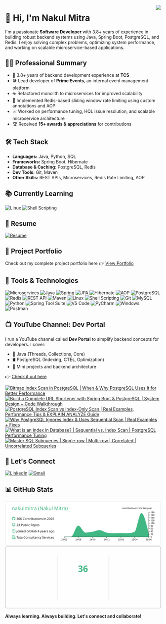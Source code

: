 <p>
  <img src="https://komarev.com/ghpvc/?username=nakulmitra&label=Profile%20views&color=0e75b6&style=for-the-badge" align="right"/>
</p>

# 👋 Hi, I'm Nakul Mitra

I'm a passionate **Software Developer** with 3.8+ years of experience in building robust backend systems using Java, Spring Boot, PostgreSQL, and Redis. I enjoy solving complex problems, optimizing system performance, and working on scalable microservice-based applications.


## 🧑‍💼 Professional Summary

- 💼 3.8+ years of backend development experience at **TCS**
- 🛠️ Lead developer of **Prime Events**, an internal event management platform
- ☕ Refactored monolith to microservices for improved scalability
- 🚀 Implemented Redis-based sliding window rate limiting using custom annotations and AOP
- 📈 Worked on performance tuning, HQL issue resolution, and scalable microservice architecture
- 🏆 Received **15+ awards & appreciations** for contributions


## 🛠️ Tech Stack

- **Languages:** Java, Python, SQL  
- **Frameworks:** Spring Boot, Hibernate  
- **Database & Caching:** PostgreSQL, Redis  
- **Dev Tools:** Git, Maven  
- **Other Skills:** REST APIs, Microservices, Redis Rate Limiting, AOP


## 📚 Currently Learning

![Linux](https://img.shields.io/badge/Linux-Command%20Line-blue?logo=linux)
![Shell Scripting](https://img.shields.io/badge/Shell-Scripting-lightgrey?logo=gnu-bash)


## 📄 Resume

[![Resume](https://img.shields.io/badge/Resume-View_PDF-FF0000?logo=adobeacrobatreader&logoColor=white)](https://github.com/nakulmitra/nakulmitra/blob/master/resume/Nakul-Mitra-Resume.pdf)


## 💼 Project Portfolio

Check out my complete project portfolio here 👉 [View Portfolio](https://github.com/nakulmitra/project-portfolio)


## 🧰 Tools & Technologies

![Microservices](https://img.shields.io/badge/Microservices-Distributed%20Architecture-blue?logo=docker&logoColor=white)
![Java](https://img.shields.io/badge/Java-Backend%20Development-orange?logo=openjdk&logoColor=white)
![Spring](https://img.shields.io/badge/Spring-Spring%20Boot-6DB33F?logo=spring&logoColor=white)
![JPA](https://img.shields.io/badge/JPA-Hibernate-59666C?logo=hibernate&logoColor=white)
![Hibernate](https://img.shields.io/badge/Hibernate-ORM-59666C?logo=hibernate&logoColor=white)
![AOP](https://img.shields.io/badge/AOP-Crosscutting%20Concern-6DB33F?logo=spring&logoColor=white)
![PostgreSQL](https://img.shields.io/badge/PostgreSQL-Relational%20Database-336791?logo=postgresql&logoColor=white)
![Redis](https://img.shields.io/badge/Redis-InMemory%20Store-DC382D?logo=redis&logoColor=white)
![REST API](https://img.shields.io/badge/REST-API-0e8a16?logo=flask&logoColor=white)
![Maven](https://img.shields.io/badge/Maven-Build%20Tool-C71A36?logo=apachemaven&logoColor=white)
![Linux](https://img.shields.io/badge/Linux-Command%20Line-black?logo=linux)
![Shell Scripting](https://img.shields.io/badge/Shell-Scripting-lightgrey?logo=gnu-bash)
![Git](https://img.shields.io/badge/Git-Version%20Control-F05032?logo=git&logoColor=white)
![MySQL](https://img.shields.io/badge/MySQL-Relational%20Database-4479A1?logo=mysql&logoColor=white)
![Python](https://img.shields.io/badge/Python-Backend%20Development-3776AB?logo=python&logoColor=white)
![Spring Tool Suite](https://img.shields.io/badge/STS-Spring%20Tool%20Suite-6DB33F?logo=spring&logoColor=white)
![VS Code](https://img.shields.io/badge/VS%20Code-Code%20Editor-007ACC?logo=visualstudiocode&logoColor=white)
![PyCharm](https://img.shields.io/badge/PyCharm-Python%20IDE-000000?logo=pycharm&logoColor=white)
![Windows](https://img.shields.io/badge/Windows-Operating%20System-0078D6?logo=windows&logoColor=white)
![Postman](https://img.shields.io/badge/Postman-API%20Testing-FF6C37?logo=postman&logoColor=white)


## 📺 YouTube Channel: Dev Portal

I run a YouTube channel called **Dev Portal** to simplify backend concepts for developers. I cover:

- 🧵 Java (Threads, Collections, Core)
- 🛢️ PostgreSQL (Indexing, CTEs, Optimization)
- 🧪 Mini projects and backend architecture

👉 [Check it out here](https://www.youtube.com/@DevPortal2114)

<!-- BEGIN YOUTUBE-CARDS -->
[![Bitmap Index Scan in PostgreSQL | When & Why PostgreSQL Uses It for Better Performance](https://ytcards.demolab.com/?id=ew49CGzwXgs&title=Bitmap+Index+Scan+in+PostgreSQL+%7C+When+%26+Why+PostgreSQL+Uses+It+for+Better+Performance&lang=en&timestamp=1748837703&background_color=%230d1117&title_color=%23ffffff&stats_color=%23dedede&max_title_lines=1&width=250&border_radius=5 "Bitmap Index Scan in PostgreSQL | When & Why PostgreSQL Uses It for Better Performance")](https://www.youtube.com/watch?v=ew49CGzwXgs)
[![Build a Complete URL Shortener with Spring Boot & PostgreSQL | System Design + Code Walkthrough](https://ytcards.demolab.com/?id=kCU15VO8ArM&title=Build+a+Complete+URL+Shortener+with+Spring+Boot+%26+PostgreSQL+%7C+System+Design+%2B+Code+Walkthrough&lang=en&timestamp=1748232909&background_color=%230d1117&title_color=%23ffffff&stats_color=%23dedede&max_title_lines=1&width=250&border_radius=5 "Build a Complete URL Shortener with Spring Boot & PostgreSQL | System Design + Code Walkthrough")](https://www.youtube.com/watch?v=kCU15VO8ArM)
[![PostgreSQL Index Scan vs Index-Only Scan | Real Examples, Performance Tips & EXPLAIN ANALYZE Guide](https://ytcards.demolab.com/?id=ZxqfSDND5bg&title=PostgreSQL+Index+Scan+vs+Index-Only+Scan+%7C+Real+Examples%2C+Performance+Tips+%26+EXPLAIN+ANALYZE+Guide&lang=en&timestamp=1747628101&background_color=%230d1117&title_color=%23ffffff&stats_color=%23dedede&max_title_lines=1&width=250&border_radius=5 "PostgreSQL Index Scan vs Index-Only Scan | Real Examples, Performance Tips & EXPLAIN ANALYZE Guide")](https://www.youtube.com/watch?v=ZxqfSDND5bg)
[![Why PostgreSQL Ignores Index & Uses Sequential Scan | Real Examples + Fixes](https://ytcards.demolab.com/?id=A0Z8igAwwdI&title=Why+PostgreSQL+Ignores+Index+%26+Uses+Sequential+Scan+%7C+Real+Examples+%2B+Fixes&lang=en&timestamp=1747055340&background_color=%230d1117&title_color=%23ffffff&stats_color=%23dedede&max_title_lines=1&width=250&border_radius=5 "Why PostgreSQL Ignores Index & Uses Sequential Scan | Real Examples + Fixes")](https://www.youtube.com/watch?v=A0Z8igAwwdI)
[![What is an Index in Database? | Sequential vs. Index Scan | PostgreSQL Performance Tuning](https://ytcards.demolab.com/?id=whHvqayU38c&title=What+is+an+Index+in+Database%3F+%7C+Sequential+vs.+Index+Scan+%7C+PostgreSQL+Performance+Tuning&lang=en&timestamp=1746450105&background_color=%230d1117&title_color=%23ffffff&stats_color=%23dedede&max_title_lines=1&width=250&border_radius=5 "What is an Index in Database? | Sequential vs. Index Scan | PostgreSQL Performance Tuning")](https://www.youtube.com/watch?v=whHvqayU38c)
[![Master SQL Subqueries | Single-row | Multi-row | Correlated | Uncorrelated Subqueries](https://ytcards.demolab.com/?id=kvPMeXoykAU&title=Master+SQL+Subqueries+%7C+Single-row+%7C+Multi-row+%7C+Correlated+%7C+Uncorrelated+Subqueries&lang=en&timestamp=1745845280&background_color=%230d1117&title_color=%23ffffff&stats_color=%23dedede&max_title_lines=1&width=250&border_radius=5 "Master SQL Subqueries | Single-row | Multi-row | Correlated | Uncorrelated Subqueries")](https://www.youtube.com/watch?v=kvPMeXoykAU)
<!-- END YOUTUBE-CARDS -->


## 🤝 Let's Connect

[![LinkedIn](https://img.shields.io/badge/LinkedIn-Follow-blue?logo=linkedin)](https://www.linkedin.com/in/nakul-mitra-microservices-spring-boot-java-postgresql/)
[![Gmail](https://img.shields.io/badge/Gmail-Email-D14836?logo=gmail&logoColor=white)](mailto:nakulmitra2114@gmail.com)


## 📊 GitHub Stats

<p align="center">
  <!-- <img src="https://github-readme-stats.vercel.app/api?username=nakulmitra&show_icons=true&theme=vue" /> -->
  <!-- <img src="https://github-profile-summary-cards.vercel.app/api/cards/profile-details?username=nakulmitra&theme=vue" /> -->
  <img src="assets/profile-summary.svg" alt="GitHub Profile Summary" />
  <!-- <img src="https://github-readme-streak-stats.herokuapp.com?user=nakulmitra&theme=vue" /> -->
  <img src="assets/streak-stats.svg" alt="GitHub Streak Stats" />
</p>

<!-- ## 🧾 Recent Commits -->

<!-- [![GitHub Activity Graph](https://github-readme-activity-graph.vercel.app/graph?username=nakulmitra&theme=vue)](https://github.com/nakulmitra) -->

**Always learning. Always building. Let's connect and collaborate!**